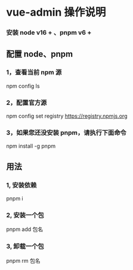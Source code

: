 <h1>vue-admin 操作说明</h1>

### 安装 node v16 + 、pnpm v6 +

## 配置 node、pnpm

### 1，查看当前 npm 源

npm config ls

### 2，配置官方源

npm config set registry https://registry.npmjs.org

### 3，如果您还没安装 pnpm，请执行下面命令

npm install -g pnpm

## 用法

### 1, 安装依赖

pnpm i

### 2, 安装一个包

pnpm add 包名

### 3, 卸载一个包

pnpm rm 包名
